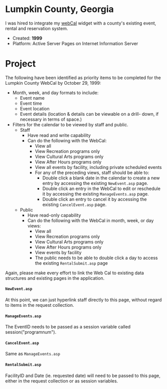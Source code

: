 # Lumpkin County, Georgia
I was hired to integrate my [webCal](https://github.com/Jason-Abbott/webCal) widget with a county's existing event, rental and reservation system. 

- Created: **1999**
- Platform: Active Server Pages on Internet Information Server

# Project

The following have been identified as priority items to be completed for the Lumpkin County WebCal by October 29, 1999:

- Month, week, and day formats to include:
   - Event name
   - Event time
	- Event location
   - Event details  (location & details can be viewable on a drill-      down, if necessary in terms of space.)
- Filters for the calendar to be viewed by staff and public.
   - Staff 
      - Have read and write capability
      - Can do the following with the WebCal:
         - View all
         - View Recreation programs only
         - View Cultural Arts programs only
         - View After Hours programs only
         - View all events by facility, including private scheduled events
         - For any of the preceding views, staff should be able to:
            - Double click a blank date in the calendar to create a new entry by accessing the existing `NewEvent.asp` page.
            - Double click an entry in the WebCal to edit or reschedule it by accessing the existing `ManageEvents.asp` page.
            - Double click an entry to cancel it by accessing the existing `CancelEvent.asp` page.
   - Public
      - Have read-only capability
      - Can do the following with the WebCal in month, week, or day views:
         - View all
         - View Recreation programs only
         - View Cultural Arts programs only
         - View After Hours programs only
         - View events by facility
         - The public needs to be able to double click a day to access the existing `RentalSubmit.asp` page
		
Again, please make every effort to link the Web Cal to existing data structures and existing pages in the application.  

#### `NewEvent.asp`
At this point, we can just hyperlink staff directly to this page, without regard to items in the request collection.

#### `ManageEvents.asp`
The EventID needs to be passed as a session variable called session("programnum").

#### `CancelEvent.asp`
Same as `ManageEvents.asp`

#### `RentalSubmit.asp`
FacilityID and Date (ie. requested date) will need to be passed to this page, either in the request collection or as session variables.